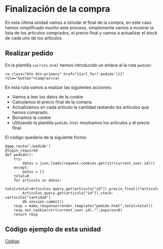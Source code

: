 # Finalización de la compra 

En esta última unidad vamos a simular el final de la compra, en este caso hemos simplificado mucho este proceso, simplemente vamos a mostrar la lista de los artículos comprados, el precio final y vamos a actualizar el stock de cada uno de los artículos.

## Realizar pedido

En la plantilla `carrito.hrml` hemos introducido un enlace al la ruta `pedido`:

	<a class="btn btn-primary" href="{{url_for('pedido')}}" role="button">Comprar</a>

En esta ruta vamos a realizar las siguientes acciones:

* Vamos a leer los datos de la cookie
* Calculamos el precio final de la compra.
* Actualizamos en cada artículo la cantidad restando los artículos que hemos comprado.
* Borramos la cookie
* Utilizando la plantilla `pedido.html` mostramos los artículos y el precio final.

El código quedaría de la siguiente forma:

	@app.route('/pedido')
	@login_required
	def pedido():
		try:
			datos = json.loads(request.cookies.get(str(current_user.id)))
		except:
			datos = []
		total=0
		for articulo in datos:
			total=total+Articulos.query.get(articulo["id"]).precio_final()*articulo["cantidad"]
			Articulos.query.get(articulo["id"]).stock-=articulo["cantidad"]
			db.session.commit()
		resp = make_response(render_template("pedido.html",total=total))
		resp.set_cookie(str(current_user.id),"",expires=0)
		return resp

## Código ejemplo de esta unidad

[Código](https://github.com/josedom24/curso_flask/tree/master/ejemplos/u32)